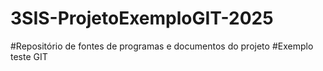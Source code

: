# 3SIS-ProjetoExemploGIT-2025
#Repositório de fontes de programas e documentos do projeto
#Exemplo teste GIT